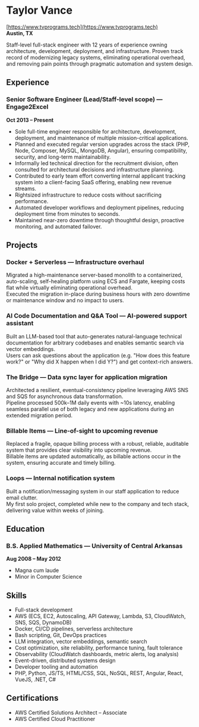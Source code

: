# Taylor Vance

[https://www.tvprograms.tech](https://www.tvprograms.tech)  
**Austin, TX**

Staff-level full-stack engineer with 12 years of experience owning architecture, development, deployment, and infrastructure. Proven track record of modernizing legacy systems, eliminating operational overhead, and removing pain points through pragmatic automation and system design.


## Experience

### Senior Software Engineer (Lead/Staff-level scope) — Engage2Excel
**Oct 2013 – Present**

- Sole full-time engineer responsible for architecture, development, deployment, and maintenance of multiple mission-critical applications.
- Planned and executed regular version upgrades across the stack (PHP, Node, Composer, MySQL, MongoDB, Angular), ensuring compatibility, security, and long-term maintainability.
- Informally led technical direction for the recruitment division, often consulted for architectural decisions and infrastructure planning.
- Contributed to early team effort converting internal applicant tracking system into a client-facing SaaS offering, enabling new revenue streams.
- Rightsized infrastructure to reduce costs without sacrificing performance.
- Automated developer workflows and deployment pipelines, reducing deployment time from minutes to seconds.
- Maintained near-zero downtime through thoughtful design, proactive monitoring, and automated failover.


## Projects

### **Docker + Serverless** — Infrastructure overhaul
Migrated a high-maintenance server-based monolith to a containerized, auto-scaling, self-healing platform using ECS and Fargate, keeping costs flat while virtually eliminating operational overhead.  
Executed the migration in-place during business hours with zero downtime or maintenance window and no impact to users.

### **AI Code Documentation and Q&A Tool** — AI-powered support assistant
Built an LLM-based tool that auto-generates natural-language technical documentation for arbitrary codebases and enables semantic search via vector embeddings.  
Users can ask questions about the application (e.g. "How does this feature work?" or "Why did X happen when I did Y?") and get context-rich answers.

### **The Bridge** — Data sync layer for application migration
Architected a resilient, eventual-consistency pipeline leveraging AWS SNS and SQS for asynchronous data transformation.  
Pipeline processed 500k–1M daily events with ~10s latency, enabling seamless parallel use of both legacy and new applications during an extended migration period.

### **Billable Items** — Line-of-sight to upcoming revenue
Replaced a fragile, opaque billing process with a robust, reliable, auditable system that provides clear visibility into upcoming revenue.  
Billable items are updated automatically, as billable actions occur in the system, ensuring accurate and timely billing.

### **Loops** — Internal notification system
Built a notification/messaging system in our staff application to reduce email clutter.  
My first solo project, completed while new to the company and tech stack, delivering value within weeks of joining.


## Education
### B.S. Applied Mathematics — University of Central Arkansas
**Aug 2008 – May 2012**

- Magna cum laude
- Minor in Computer Science


## Skills
- Full-stack development
- AWS (ECS, EC2, Autoscaling, API Gateway, Lambda, S3, CloudWatch, SNS, SQS, DynamoDB)
- Docker, CI/CD pipelines, serverless architecture
- Bash scripting, Git, DevOps practices
- LLM integration, vector embeddings, semantic search
- Cost optimization, site reliability, performance tuning, fault tolerance
- Observability (CloudWatch dashboards, metric alerts, log analysis)
- Event-driven, distributed systems design
- Developer tooling and automation
- PHP, Python, JS/TS, HTML/CSS, SQL, NoSQL, REST, Angular, React, VueJS, .NET, C#


## Certifications
- AWS Certified Solutions Architect – Associate
- AWS Certified Cloud Practitioner
